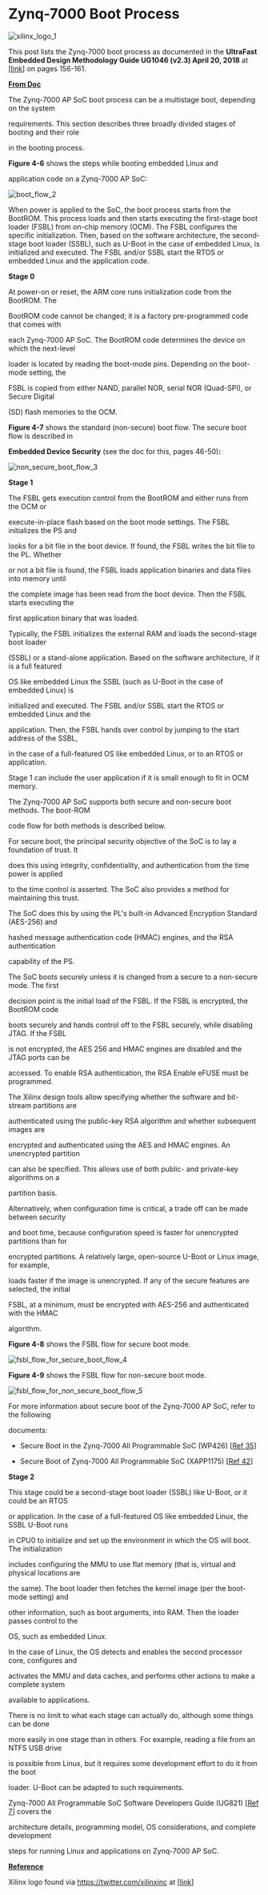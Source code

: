 # Zynq-7000 Boot Process

![xilinx_logo_1](xilinx_logo_1.png)

This post lists the Zynq-7000 boot process as documented in the **UltraFast Embedded Design Methodology Guide UG1046 (v2.3) April 20, 2018** at \[[<u><span>link</span></u>](https://www.xilinx.com/support/documentation/sw_manuals/ug1046-ultrafast-design-methodology-guide.pdf)\] on pages 156-161.

**<u><span>From Doc</span></u>**

The Zynq-7000 AP SoC boot process can be a multistage boot, depending on the system

requirements. This section describes three broadly divided stages of booting and their role

in the booting process.

**Figure 4-6** shows the steps while booting embedded Linux and

application code on a Zynq-7000 AP SoC:

![boot_flow_2](boot_flow_2.png)

When power is applied to the SoC, the boot process starts from the BootROM. This process loads and then starts executing the first-stage boot loader (FSBL) from on-chip memory (OCM). The FSBL configures the specific initialization. Then, based on the software architecture, the second-stage boot loader (SSBL), such as U-Boot in the case of embedded Linux, is initialized and executed. The FSBL and/or SSBL start the RTOS or embedded Linux and the application code.

**Stage 0**

At power-on or reset, the ARM core runs initialization code from the BootROM. The

BootROM code cannot be changed; it is a factory pre-programmed code that comes with

each Zynq-7000 AP SoC. The BootROM code determines the device on which the next-level

loader is located by reading the boot-mode pins. Depending on the boot-mode setting, the

FSBL is copied from either NAND, parallel NOR, serial NOR (Quad-SPI), or Secure Digital

(SD) flash memories to the OCM.

**Figure 4-7** shows the standard (non-secure) boot flow. The secure boot flow is described in

**Embedded Device Security** (see the doc for this, pages 46-50)**:**

![non_secure_boot_flow_3](non_secure_boot_flow_3.png)

**Stage 1**

The FSBL gets execution control from the BootROM and either runs from the OCM or

execute-in-place flash based on the boot mode settings. The FSBL initializes the PS and

looks for a bit file in the boot device. If found, the FSBL writes the bit file to the PL. Whether

or not a bit file is found, the FSBL loads application binaries and data files into memory until

the complete image has been read from the boot device. Then the FSBL starts executing the

first application binary that was loaded.

Typically, the FSBL initializes the external RAM and loads the second-stage boot loader

(SSBL) or a stand-alone application. Based on the software architecture, if it is a full featured

OS like embedded Linux the SSBL (such as U-Boot in the case of embedded Linux) is

initialized and executed. The FSBL and/or SSBL start the RTOS or embedded Linux and the

application. Then, the FSBL hands over control by jumping to the start address of the SSBL,

in the case of a full-featured OS like embedded Linux, or to an RTOS or application.

Stage 1 can include the user application if it is small enough to fit in OCM memory.

The Zynq-7000 AP SoC supports both secure and non-secure boot methods. The boot-ROM

code flow for both methods is described below.

For secure boot, the principal security objective of the SoC is to lay a foundation of trust. It

does this using integrity, confidentiality, and authentication from the time power is applied

to the time control is asserted. The SoC also provides a method for maintaining this trust.

The SoC does this by using the PL's built-in Advanced Encryption Standard (AES-256) and

hashed message authentication code (HMAC) engines, and the RSA authentication

capability of the PS.

The SoC boots securely unless it is changed from a secure to a non-secure mode. The first

decision point is the initial load of the FSBL. If the FSBL is encrypted, the BootROM code

boots securely and hands control off to the FSBL securely, while disabling JTAG. If the FSBL

is not encrypted, the AES 256 and HMAC engines are disabled and the JTAG ports can be

accessed. To enable RSA authentication, the RSA Enable eFUSE must be programmed.

The Xilinx design tools allow specifying whether the software and bit-stream partitions are

authenticated using the public-key RSA algorithm and whether subsequent images are

encrypted and authenticated using the AES and HMAC engines. An unencrypted partition

can also be specified. This allows use of both public- and private-key algorithms on a

partition basis.

Alternatively, when configuration time is critical, a trade off can be made between security

and boot time, because configuration speed is faster for unencrypted partitions than for

encrypted partitions. A relatively large, open-source U-Boot or Linux image, for example,

loads faster if the image is unencrypted. If any of the secure features are selected, the initial

FSBL, at a minimum, must be encrypted with AES-256 and authenticated with the HMAC

algorithm.

**Figure 4-8** shows the FSBL flow for secure boot mode.

![fsbl_flow_for_secure_boot_flow_4](fsbl_flow_for_secure_boot_flow_4.png)

**Figure 4-9** shows the FSBL flow for non-secure boot mode.

![fsbl_flow_for_non_secure_boot_flow_5](fsbl_flow_for_non_secure_boot_flow_5.png)

For more information about secure boot of the Zynq-7000 AP SoC, refer to the following

documents:

-   Secure Boot in the Zynq-7000 All Programmable SoC (WP426) \[[<u><span>Ref 35</span></u>](https://www.xilinx.com/support/documentation/white_papers/wp426-zynq-7000-secure-boot.pdf)\]
    
-   Secure Boot of Zynq-7000 All Programmable SoC (XAPP1175) \[[<u><span>Ref 42</span></u>](https://www.xilinx.com/support/documentation/application_notes/xapp1175_zynq_secure_boot.pdf)\]
    

**Stage 2**

This stage could be a second-stage boot loader (SSBL) like U-Boot, or it could be an RTOS

or application. In the case of a full-featured OS like embedded Linux, the SSBL U-Boot runs

in CPU0 to initialize and set up the environment in which the OS will boot. The initialization

includes configuring the MMU to use flat memory (that is, virtual and physical locations are

the same). The boot loader then fetches the kernel image (per the boot-mode setting) and

other information, such as boot arguments, into RAM. Then the loader passes control to the

OS, such as embedded Linux.

In the case of Linux, the OS detects and enables the second processor core, configures and

activates the MMU and data caches, and performs other actions to make a complete system

available to applications.

There is no limit to what each stage can actually do, although some things can be done

more easily in one stage than in others. For example, reading a file from an NTFS USB drive

is possible from Linux, but it requires some development effort to do it from the boot

loader. U-Boot can be adapted to such requirements.

Zynq-7000 All Programmable SoC Software Developers Guide (UG821) \[[<u><span>Ref 7</span></u>](https://www.xilinx.com/support/documentation/user_guides/ug821-zynq-7000-swdev.pdf)\] covers the

architecture details, programming model, OS considerations, and complete development

steps for running Linux and applications on Zynq-7000 AP SoC.

**<u><span>Reference</span></u>**

Xilinx logo found via https://twitter.com/xilinxinc at [[link](https://pbs.twimg.com/profile_images/535545777020338176/pEWdIYq__400x400.png)]   